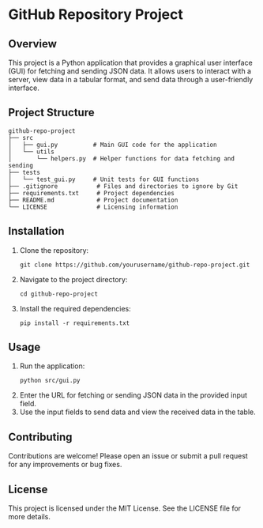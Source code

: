 # GitHub Repository Project

## Overview
This project is a Python application that provides a graphical user interface (GUI) for fetching and sending JSON data. It allows users to interact with a server, view data in a tabular format, and send data through a user-friendly interface.

## Project Structure
```
github-repo-project
├── src
│   ├── gui.py          # Main GUI code for the application
│   └── utils
│       └── helpers.py  # Helper functions for data fetching and sending
├── tests
│   └── test_gui.py     # Unit tests for GUI functions
├── .gitignore           # Files and directories to ignore by Git
├── requirements.txt     # Project dependencies
├── README.md            # Project documentation
└── LICENSE              # Licensing information
```

## Installation
1. Clone the repository:
   ```
   git clone https://github.com/yourusername/github-repo-project.git
   ```
2. Navigate to the project directory:
   ```
   cd github-repo-project
   ```
3. Install the required dependencies:
   ```
   pip install -r requirements.txt
   ```

## Usage
1. Run the application:
   ```
   python src/gui.py
   ```
2. Enter the URL for fetching or sending JSON data in the provided input field.
3. Use the input fields to send data and view the received data in the table.

## Contributing
Contributions are welcome! Please open an issue or submit a pull request for any improvements or bug fixes.

## License
This project is licensed under the MIT License. See the LICENSE file for more details.